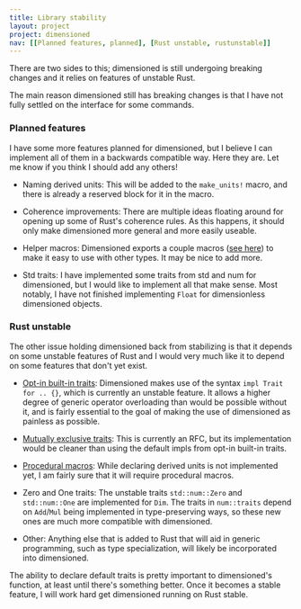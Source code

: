 ```yaml
---
title: Library stability
layout: project
project: dimensioned
nav: [[Planned features, planned], [Rust unstable, rustunstable]]
---
```



There are two sides to this; dimensioned is still undergoing breaking changes and it
relies on features of unstable Rust.

The main reason dimensioned still has breaking changes is that I have not fully settled
on the interface for some commands.

### <a name="planned"></a> Planned features

I have some more features planned for dimensioned, but I believe I can implement all of
them in a backwards compatible way. Here they are. Let me know if you think I should add
any others!

- Naming derived units: This will be added to the `make_units!` macro, and there is
  already a reserved block for it in the macro.

- Coherence improvements: There are multiple ideas floating around for opening up some of
  Rust's coherence rules. As this happens, it should only make dimensioned more general
  and more easily useable.

- Helper macros: Dimensioned exports a couple macros ([see
  here](work-with-others.html#ExampleA)) to make it easy to use with other types. It may
  be nice to add more.

- Std traits: I have implemented some traits from std and num for dimensioned, but I would
  like to implement all that make sense. Most notably, I have not finished implementing
  `Float` for dimensionless dimensioned objects.


### <a name="rustunstable"></a>Rust unstable

The other issue holding dimensioned back from stabilizing is that it depends on some
unstable features of Rust and I would very much like it to depend on some features that
don't yet exist.

- [Opt-in built-in
  traits](https://github.com/rust-lang/rfcs/blob/master/text/0019-opt-in-builtin-traits.md):
  Dimensioned makes use of the syntax `impl Trait for .. {}`, which is currently an
  unstable feature. It allows a higher degree of generic operator overloading than would
  be possible without it, and is fairly essential to the goal of making the use of
  dimensioned as painless as possible.

- [Mutually exclusive traits](https://github.com/rust-lang/rfcs/pull/1148): This is
  currently an RFC, but its implementation would be cleaner than using the default impls
  from opt-in built-in traits.

- [Procedural macros](https://doc.rust-lang.org/book/compiler-plugins.html): While
  declaring derived units is not implemented yet, I am fairly sure that it will require
  procedural macros.

- Zero and One traits: The unstable traits `std::num::Zero` and `std::num::One` are
  implemented for `Dim`. The traits in `num::traits` depend on `Add`/`Mul` being
  implemented in type-preserving ways, so these new ones are much more compatible with
  dimensioned.

- Other: Anything else that is added to Rust that will aid in generic programming, such
  as type specialization, will likely be incorporated into dimensioned.

The ability to declare default traits is pretty important to dimensioned's function, at
least until there's something better. Once it becomes a stable feature, I will work hard
get dimensioned running on Rust stable.
